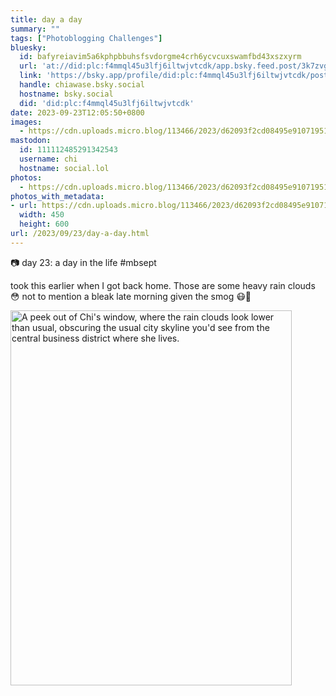 ```yaml
---
title: day a day
summary: ""
tags: ["Photoblogging Challenges"]
bluesky:
  id: bafyreiavim5a6kphpbbuhsfsvdorgme4crh6ycvcuxswamfbd43xszxyrm
  url: 'at://did:plc:f4mmql45u3lfj6iltwjvtcdk/app.bsky.feed.post/3k7zvgfw7hf2w'
  link: 'https://bsky.app/profile/did:plc:f4mmql45u3lfj6iltwjvtcdk/post/3k7zvgfw7hf2w'
  handle: chiawase.bsky.social
  hostname: bsky.social
  did: 'did:plc:f4mmql45u3lfj6iltwjvtcdk'
date: 2023-09-23T12:05:50+0800
images:
  - https://cdn.uploads.micro.blog/113466/2023/d62093f2cd08495e910719517a49b434.jpg
mastodon:
  id: 111112485291342543
  username: chi
  hostname: social.lol
photos:
  - https://cdn.uploads.micro.blog/113466/2023/d62093f2cd08495e910719517a49b434.jpg
photos_with_metadata:
- url: https://cdn.uploads.micro.blog/113466/2023/d62093f2cd08495e910719517a49b434.jpg
  width: 450
  height: 600
url: /2023/09/23/day-a-day.html
---
```


📷 day 23: a day in the life #mbsept

took this earlier when I got back home. Those are some heavy rain clouds 😳 not to mention a bleak late morning given the smog 😷💨

<img src="uploads/2023/d62093f2cd08495e910719517a49b434.jpg" width="450" height="600" alt="A peek out of Chi's window, where the rain clouds look lower than usual, obscuring the usual city skyline you'd see from the central business district where she lives.">
